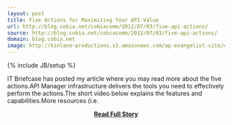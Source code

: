 ```yaml
---
layout: post
title: Five Actions for Maximizing Your API Value
url: http://blog.cobia.net/cobiacomm/2012/07/03/five-api-actions/
source: http://blog.cobia.net/cobiacomm/2012/07/03/five-api-actions/
domain: blog.cobia.net
image: http://kinlane-productions.s3.amazonaws.com/ap-evangelist-site/curated/screenshots/9352_api500_com.png
---
```

{% include JB/setup %}<p>IT Briefcase has posted my article where you may read more about the five actions.API Manager infrastructure delivers the tools you need to effectively perform the actions.The short video below explains the features and capabilities.More resources (i.e.</p>
<center><p><a href="http://blog.cobia.net/cobiacomm/2012/07/03/five-api-actions/" style='padding:25px; font-sze:18px; font-weight: bold;'>Read Full Story</a></p></center>
